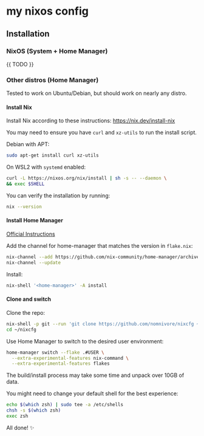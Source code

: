 # my nixos config

## Installation

### NixOS (System + Home Manager)

{{ TODO }}

### Other distros (Home Manager)

Tested to work on Ubuntu/Debian, but should work on nearly any distro.

#### Install Nix

Install Nix according to these instructions: <https://nix.dev/install-nix>

You may need to ensure you have `curl` and `xz-utils` to run the install script.

Debian with APT:

```sh
sudo apt-get install curl xz-utils
```

On WSL2 with `systemd` enabled:

```sh
curl -L https://nixos.org/nix/install | sh -s -- --daemon \
&& exec $SHELL
```

You can verify the installation by running:

```sh
nix --version
```

#### Install Home Manager

[Official Instructions](https://nix-community.github.io/home-manager/index.xhtml#sec-install-standalone)

Add the channel for home-manager that matches the version in `flake.nix`:

```sh
nix-channel --add https://github.com/nix-community/home-manager/archive/release-24.05.tar.gz home-manager
nix-channel --update
```

Install:

```sh
nix-shell '<home-manager>' -A install
```

#### Clone and switch

Clone the repo:

```sh
nix-shell -p git --run 'git clone https://github.com/nomnivore/nixcfg ~/nixcfg'
cd ~/nixcfg
```

Use Home Manager to switch to the desired user environment:

```sh
home-manager switch --flake .#USER \
  --extra-experimental-features nix-command \
  --extra-experimental-features flakes
```

The build/install process may take some time and unpack over 10GB of data.

You might need to change your default shell for the best experience:

```sh
echo $(which zsh) | sudo tee -a /etc/shells
chsh -s $(which zsh)
exec zsh
```

All done! ✨
